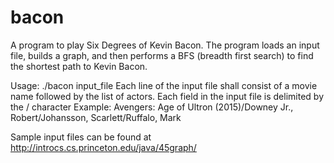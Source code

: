 # bacon
A program to play Six Degrees of Kevin Bacon.  The program loads an input
file, builds a graph, and then performs a BFS (breadth first search) to
find the shortest path to Kevin Bacon.

Usage: ./bacon input_file
  Each line of the input file shall consist of a movie name followed by the list of 
  actors.  Each field in the input file is delimited by the / character 
  Example:
Avengers: Age of Ultron (2015)/Downey Jr., Robert/Johansson, Scarlett/Ruffalo, Mark

Sample input files can be found at http://introcs.cs.princeton.edu/java/45graph/
